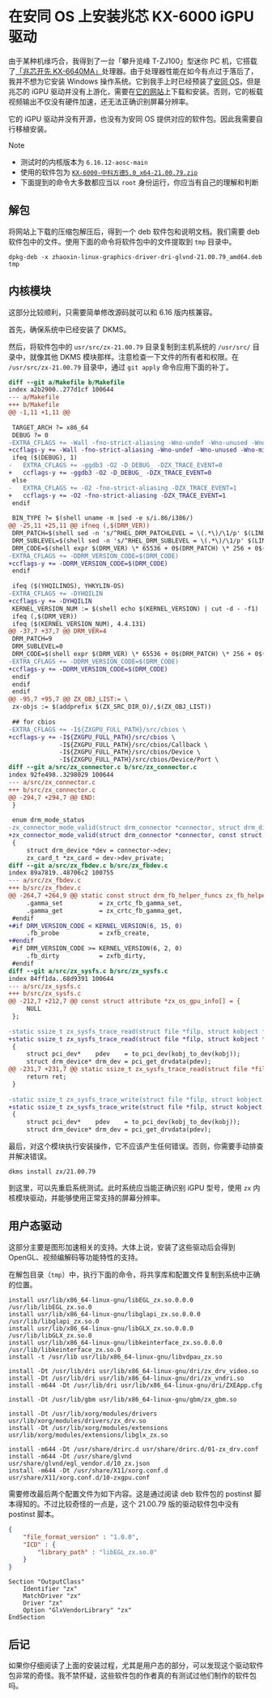 # 在安同 OS 上安装兆芯 KX-6000 iGPU 驱动

由于某种机缘巧合，我得到了一台「攀升览峰 T-ZJ100」型迷你 PC 机，它搭载了[「兆芯开先 KX-6640MA」](https://www.zhaoxin.com/prod_view.aspx?nid=3&typeid=129&id=327)处理器。由于处理器性能在如今有点过于落后了，我并不想为它安装 Windows 操作系统。它到我手上时已经预装了[安同 OS](https://aosc.io/aosc-os)，但是兆芯的 iGPU 驱动并没有上游化，需要在[它的网站](https://www.zhaoxin.com/qdxz.aspx?nid=31&typeid=156)上下载和安装。否则，它的板载视频输出不仅没有硬件加速，还无法正确识别屏幕分辨率。

它的 iGPU 驱动并没有开源，也没有为安同 OS 提供对应的软件包。因此我需要自行移植安装。

> [!NOTE]
>
> - 测试时的内核版本为 `6.16.12-aosc-main`
> - 使用的软件包为 [`KX-6000-中科方德5.0_x64-21.00.79.zip`](https://www.zhaoxin.com/Admin/Others/DownloadsPage.aspx?nid=31&id=3418&tag=0&ref=qdxz&pre=0&t=83e1707a341d4e51)
> - 下面提到的命令大多数都应当以 `root` 身份运行，你应当有自己的理解和判断

## 解包

将网站上下载的压缩包解压后，得到一个 deb 软件包和说明文档。我们需要 deb 软件包中的文件。使用下面的命令将软件包中的文件提取到 `tmp` 目录中。

```shell
dpkg-deb -x zhaoxin-linux-graphics-driver-dri-glvnd-21.00.79_amd64.deb tmp
```

## 内核模块

这部分比较顺利，只需要简单修改源码就可以和 6.16 版内核兼容。

首先，确保系统中已经安装了 DKMS。

然后，将软件包中的 `usr/src/zx-21.00.79` 目录复制到主机系统的 `/usr/src/` 目录中，就像其他 DKMS 模块那样。注意检查一下文件的所有者和权限。在 `/usr/src/zx-21.00.79` 目录中，通过 `git apply` 命令应用下面的补丁。

```diff
diff --git a/Makefile b/Makefile
index a2b2900..277d1cf 100644
--- a/Makefile
+++ b/Makefile
@@ -1,11 +1,11 @@
 
 TARGET_ARCH ?= x86_64
 DEBUG ?= 0
-EXTRA_CFLAGS += -Wall -fno-strict-aliasing -Wno-undef -Wno-unused -Wno-missing-braces -Wno-missing-attributes -Wno-overflow -Wno-missing-prototypes -Wno-missing-declarations -Werror -DZX_PCIE_BUS -DNEW_ZXFB -D__LINUX__
+ccflags-y += -Wall -fno-strict-aliasing -Wno-undef -Wno-unused -Wno-missing-braces -Wno-missing-attributes -Wno-overflow -Wno-missing-prototypes -Wno-missing-declarations -Werror -DZX_PCIE_BUS -DNEW_ZXFB -D__LINUX__
 ifeq ($(DEBUG), 1)
-	EXTRA_CFLAGS += -ggdb3 -O2 -D_DEBUG_ -DZX_TRACE_EVENT=0
+	ccflags-y += -ggdb3 -O2 -D_DEBUG_ -DZX_TRACE_EVENT=0
 else
-	EXTRA_CFLAGS += -O2 -fno-strict-aliasing -DZX_TRACE_EVENT=1
+	ccflags-y += -O2 -fno-strict-aliasing -DZX_TRACE_EVENT=1
 endif
 
 BIN_TYPE ?= $(shell uname -m |sed -e s/i.86/i386/)
@@ -25,11 +25,11 @@ ifneq (,$(DRM_VER))
 DRM_PATCH=$(shell sed -n 's/^RHEL_DRM_PATCHLEVEL = \(.*\)/\1/p' $(LINUXDIR)/Makefile)
 DRM_SUBLEVEL=$(shell sed -n 's/^RHEL_DRM_SUBLEVEL = \(.*\)/\1/p' $(LINUXDIR)/Makefile)
 DRM_CODE=$(shell expr $(DRM_VER) \* 65536 + 0$(DRM_PATCH) \* 256 + 0$(DRM_SUBLEVEL))
-EXTRA_CFLAGS += -DDRM_VERSION_CODE=$(DRM_CODE)
+ccflags-y += -DDRM_VERSION_CODE=$(DRM_CODE)
 endif
 
 ifeq ($(YHQILINOS), YHKYLIN-OS)
-EXTRA_CFLAGS += -DYHQILIN
+ccflags-y += -DYHQILIN
 KERNEL_VERSION_NUM := $(shell echo $(KERNEL_VERSION) | cut -d - -f1)
 ifeq (,$(DRM_VER))
 ifeq ($(KERNEL_VERSION_NUM), 4.4.131)
@@ -37,7 +37,7 @@ DRM_VER=4
 DRM_PATCH=9
 DRM_SUBLEVEL=0
 DRM_CODE=$(shell expr $(DRM_VER) \* 65536 + 0$(DRM_PATCH) \* 256 + 0$(DRM_SUBLEVEL))
-EXTRA_CFLAGS += -DDRM_VERSION_CODE=$(DRM_CODE)
+ccflags-y += -DDRM_VERSION_CODE=$(DRM_CODE)
 endif
 endif
 endif
@@ -95,7 +95,7 @@ ZX_OBJ_LIST:= \
 zx-objs := $(addprefix $(ZX_SRC_DIR_O)/,$(ZX_OBJ_LIST))
 
 ## for cbios
-EXTRA_CFLAGS += -I${ZXGPU_FULL_PATH}/src/cbios \
+ccflags-y += -I${ZXGPU_FULL_PATH}/src/cbios \
              -I${ZXGPU_FULL_PATH}/src/cbios/Callback \
              -I${ZXGPU_FULL_PATH}/src/cbios/Device \
              -I${ZXGPU_FULL_PATH}/src/cbios/Device/Port \
diff --git a/src/zx_connector.c b/src/zx_connector.c
index 92fe498..3298029 100644
--- a/src/zx_connector.c
+++ b/src/zx_connector.c
@@ -294,7 +294,7 @@ END:
 }
 
 enum drm_mode_status 
-zx_connector_mode_valid(struct drm_connector *connector, struct drm_display_mode *mode)
+zx_connector_mode_valid(struct drm_connector *connector, const struct drm_display_mode *mode)
 {
     struct drm_device *dev = connector->dev;
     zx_card_t *zx_card = dev->dev_private;
diff --git a/src/zx_fbdev.c b/src/zx_fbdev.c
index 89a7819..48706c2 100755
--- a/src/zx_fbdev.c
+++ b/src/zx_fbdev.c
@@ -264,7 +264,9 @@ static const struct drm_fb_helper_funcs zx_fb_helper_funcs = {
     .gamma_set          = zx_crtc_fb_gamma_set,
     .gamma_get          = zx_crtc_fb_gamma_get,
 #endif
+#if DRM_VERSION_CODE < KERNEL_VERSION(6, 15, 0)
     .fb_probe           = zxfb_create,
+#endif
 #if DRM_VERSION_CODE >= KERNEL_VERSION(6, 2, 0)
     .fb_dirty           = zxfb_dirty,
 #endif
diff --git a/src/zx_sysfs.c b/src/zx_sysfs.c
index 84ff1da..68d9391 100644
--- a/src/zx_sysfs.c
+++ b/src/zx_sysfs.c
@@ -212,7 +212,7 @@ const struct attribute *zx_os_gpu_info[] = {
     NULL
 };
 
-static ssize_t zx_sysfs_trace_read(struct file *filp, struct kobject *kobj, struct bin_attribute *bin_attr, char *buf, loff_t pos, size_t size)
+static ssize_t zx_sysfs_trace_read(struct file *filp, struct kobject *kobj, const struct bin_attribute *bin_attr, char *buf, loff_t pos, size_t size)
 {
     struct pci_dev*    pdev    = to_pci_dev(kobj_to_dev(kobj));
     struct drm_device* drm_dev = pci_get_drvdata(pdev);
@@ -231,7 +231,7 @@ static ssize_t zx_sysfs_trace_read(struct file *filp, struct kobject *kobj, stru
     return ret;
 }
 
-static ssize_t zx_sysfs_trace_write(struct file *filp, struct kobject *kobj, struct bin_attribute *bin_attr, char *buf, loff_t pos, size_t size)
+static ssize_t zx_sysfs_trace_write(struct file *filp, struct kobject *kobj, const struct bin_attribute *bin_attr, char *buf, loff_t pos, size_t size)
 {
     struct pci_dev*    pdev    = to_pci_dev(kobj_to_dev(kobj));
     struct drm_device* drm_dev = pci_get_drvdata(pdev);
```

最后，对这个模块执行安装操作，它不应该产生任何错误。否则，你需要手动排查并解决错误。

```shell
dkms install zx/21.00.79
```

到这里，可以先重启系统测试。此时系统应当能正确识别 iGPU 型号，使用 `zx` 内核模块驱动，并能够使用正常支持的屏幕分辨率。

## 用户态驱动

这部分主要是图形加速相关的支持。大体上说，安装了这些驱动后会得到 OpenGL、视频编解码等功能特性的支持。

在解包目录（`tmp`）中，执行下面的命令，将共享库和配置文件复制到系统中正确的位置。

```shell
install usr/lib/x86_64-linux-gnu/libEGL_zx.so.0.0.0 /usr/lib/libEGL_zx.so.0
install usr/lib/x86_64-linux-gnu/libglapi_zx.so.0.0.0 /usr/lib/libglapi_zx.so.0
install usr/lib/x86_64-linux-gnu/libGLX_zx.so.0.0.0 /usr/lib/libGLX_zx.so.0
install usr/lib/x86_64-linux-gnu/libkeinterface_zx.so.0.0.0 /usr/lib/libkeinterface_zx.so.0
install -t /usr/lib usr/lib/x86_64-linux-gnu/libvdpau_zx.so

install -Dt /usr/lib/dri usr/lib/x86_64-linux-gnu/dri/zx_drv_video.so
install -Dt /usr/lib/dri usr/lib/x86_64-linux-gnu/dri/zx_vndri.so
install -m644 -Dt /usr/lib/dri usr/lib/x86_64-linux-gnu/dri/ZXEApp.cfg

install -Dt /usr/lib/gbm usr/lib/x86_64-linux-gnu/gbm/zx_gbm.so

install -Dt /usr/lib/xorg/modules/drivers usr/lib/xorg/modules/drivers/zx_drv.so
install -Dt /usr/lib/xorg/modules/extensions usr/lib/xorg/modules/extensions/libglx_zx.so

install -m644 -Dt /usr/share/drirc.d usr/share/drirc.d/01-zx_drv.conf
install -m644 -Dt /usr/share/glvnd usr/share/glvnd/egl_vendor.d/10_zx.json
install -m644 -Dt /usr/share/X11/xorg.conf.d usr/share/X11/xorg.conf.d/10-zxgpu.conf
```

需要修改最后两个配置文件为如下内容。这是通过阅读 deb 软件包的 postinst 脚本得知的。不过比较奇怪的一点是，这个 21.00.79 版的驱动软件包中没有 postinst 脚本。

```json
{
    "file_format_version" : "1.0.0",
    "ICD" : {
        "library_path" : "libEGL_zx.so.0"
    }
}
```

```
Section "OutputClass"
    Identifier "zx"
    MatchDriver "zx"
    Driver "zx"
    Option "GlxVendorLibrary" "zx"
EndSection
```

## 后记

如果你仔细阅读了上面的安装过程，尤其是用户态的部分，可以发现这个驱动软件包非常的奇怪。我不禁怀疑，这些软件包的作者真的有测试过他们制作的软件包吗。
